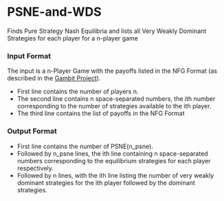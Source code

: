 # PSNE-and-WDS
Finds Pure Strategy Nash Equilibria and lists all Very Weakly Dominant Strategies for each player for a n-player game

### Input Format
The input is a n-Player Game with the payoffs listed in the NFG Format (as described in the [Gambit Project](http://www.gambit-project.org/)).
* First line contains the number of players n.
* The second line contains n space-separated numbers, the ith number corresponding to the number of strategies available to the ith player.
* The third line contains the list of payoffs in the NFG Format

### Output Format
* First line contains the number of PSNE(n_psne).
* Followed by n_psne lines, the ith line containing n space-separated numbers corresponding to the equilibrium strategies for each player respectively.
* Followed by n lines, with the ith line listing the number of very weakly dominant strategies for the ith player followed by the dominant strategies.
